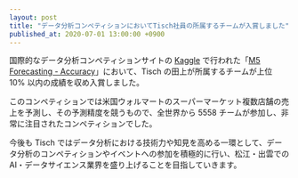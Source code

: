 ```yaml
---
layout: post
title: "データ分析コンペティションにおいてTisch社員の所属するチームが入賞しました"
published_at: 2020-07-01 13:00:00 +0900
---
```


国際的なデータ分析コンペティションサイトの [Kaggle](https://www.kaggle.com/) で行われた「[M5 Forecasting - Accuracy](https://www.kaggle.com/c/m5-forecasting-accuracy)」において、Tisch の田上が所属するチームが上位 10% 以内の成績を収め入賞しました。

このコンペティションでは米国ウォルマートのスーパーマーケット複数店舗の売上を予測し、その予測精度を競うもので、全世界から 5558 チームが参加し、非常に注目されたコンペティションでした。

今後も Tisch ではデータ分析における技術力や知見を高める一環として、データ分析のコンペティションやイベントへの参加を積極的に行い、松江・出雲での AI・データサイエンス業界を盛り上げることを目指していきます。
